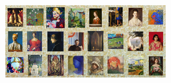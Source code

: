 
<!-- Image Map Generated by http://www.image-map.net/ -->

<p align="center" style="padding:0;margin:0;border:none;font-size:0;">
  <a href="https://github.com/Ravaill-hack/libft"><img src="https://raw.githubusercontent.com/Ravaill-hack/Ravaill-hack/refs/heads/main/A1.jpg" width="12.5%" style="display:inline-block;margin:0;padding:0;border:none;vertical-align:top;" title="Libft"></a><a href="https://github.com/Ravaill-hack/born2beroot"><img src="https://raw.githubusercontent.com/Ravaill-hack/Ravaill-hack/refs/heads/main/B1.jpg" width="12.5%" style="display:inline-block;margin:0;padding:0;border:none;vertical-align:top;" title="Born2beroot"></a><a href="https://github.com/Ravaill-hack/printf"><img src="https://raw.githubusercontent.com/Ravaill-hack/Ravaill-hack/refs/heads/main/C1.jpg" width="12.5%" style="display:inline-block;margin:0;padding:0;border:none;vertical-align:top;" title="Printf"></a><a href="https://github.com/Ravaill-hack/get_next_line"><img src="https://raw.githubusercontent.com/Ravaill-hack/Ravaill-hack/refs/heads/main/D1.jpg" width="12.5%" style="display:inline-block;margin:0;padding:0;border:none;vertical-align:top;" title="Get Next Line"></a><a href="https://github.com/Ravaill-hack/push_swap"><img src="https://raw.githubusercontent.com/Ravaill-hack/Ravaill-hack/refs/heads/main/E1.jpg" width="12.5%" style="display:inline-block;margin:0;padding:0;border:none;vertical-align:top;" title="Push Swap"></a><a href="https://github.com/Ravaill-hack/pipex"><img src="https://raw.githubusercontent.com/Ravaill-hack/Ravaill-hack/refs/heads/main/F1.jpg" width="12.5%" style="display:inline-block;margin:0;padding:0;border:none;vertical-align:top;" title="Pipex"></a><a href="https://github.com/Ravaill-hack/fdf"><img src="https://raw.githubusercontent.com/Ravaill-hack/Ravaill-hack/refs/heads/main/G1.jpg" width="12.5%" style="display:inline-block;margin:0;padding:0;border:none;vertical-align:top;" title="FDF"></a><a href="https://github.com/Ravaill-hack/philosophers"><img src="https://raw.githubusercontent.com/Ravaill-hack/Ravaill-hack/refs/heads/main/H1.jpg" width="12.5%" style="display:inline-block;margin:0;padding:0;border:none;vertical-align:top;" title="Philosophers"></a>
  <a href="https://github.com/Ravaill-hack/Minishell"><img src="https://raw.githubusercontent.com/Ravaill-hack/Ravaill-hack/refs/heads/main/A2.jpg" width="12.5%" style="display:inline-block;margin:0;padding:0;border:none;vertical-align:top;" title="Minishell"></a><a href="https://github.com/Ravaill-hack/Netpractice"><img src="https://raw.githubusercontent.com/Ravaill-hack/Ravaill-hack/refs/heads/main/B2.jpg" width="12.5%" style="display:inline-block;margin:0;padding:0;border:none;vertical-align:top;" title="Netpractice"></a><a href="https://github.com/Ravaill-hack/cub3d"><img src="https://raw.githubusercontent.com/Ravaill-hack/Ravaill-hack/refs/heads/main/C2.jpg" width="12.5%" style="display:inline-block;margin:0;padding:0;border:none;vertical-align:top;" title="Cub3D"></a><a href="https://github.com/Ravaill-hack/CPP00"><img src="https://raw.githubusercontent.com/Ravaill-hack/Ravaill-hack/refs/heads/main/D2.jpg" width="12.5%" style="display:inline-block;margin:0;padding:0;border:none;vertical-align:top;" title="CPP00"></a><a href="https://github.com/Ravaill-hack/CPP01"><img src="https://raw.githubusercontent.com/Ravaill-hack/Ravaill-hack/refs/heads/main/E2.jpg" width="12.5%" style="display:inline-block;margin:0;padding:0;border:none;vertical-align:top;" title="CPP01"></a><a href="https://github.com/Ravaill-hack/CPP02"><img src="https://raw.githubusercontent.com/Ravaill-hack/Ravaill-hack/refs/heads/main/F2.jpg" width="12.5%" style="display:inline-block;margin:0;padding:0;border:none;vertical-align:top;" title="CPP02"></a><a href="https://github.com/Ravaill-hack/CPP03"><img src="https://raw.githubusercontent.com/Ravaill-hack/Ravaill-hack/refs/heads/main/G2.jpg" width="12.5%" style="display:inline-block;margin:0;padding:0;border:none;vertical-align:top;" title="CPP03"></a><a href="https://github.com/Ravaill-hack/CPP04"><img src="https://raw.githubusercontent.com/Ravaill-hack/Ravaill-hack/refs/heads/main/H2.jpg" width="12.5%" style="display:inline-block;margin:0;padding:0;border:none;vertical-align:top;" title="CPP04"></a>
  <a href="https://github.com/Ravaill-hack/CPP05"><img src="https://raw.githubusercontent.com/Ravaill-hack/Ravaill-hack/refs/heads/main/A3.jpg" width="12.5%" style="display:inline-block;margin:0;padding:0;border:none;vertical-align:top;" title="CPP05"></a><a href="https://github.com/Ravaill-hack/CPP06"><img src="https://raw.githubusercontent.com/Ravaill-hack/Ravaill-hack/refs/heads/main/B3.jpg" width="12.5%" style="display:inline-block;margin:0;padding:0;border:none;vertical-align:top;" title="CPP06"></a><a href="https://github.com/Ravaill-hack/CPP07"><img src="https://raw.githubusercontent.com/Ravaill-hack/Ravaill-hack/refs/heads/main/C3.jpg" width="12.5%" style="display:inline-block;margin:0;padding:0;border:none;vertical-align:top;" title="CPP07"></a><a href="https://github.com/Ravaill-hack/CPP08"><img src="https://raw.githubusercontent.com/Ravaill-hack/Ravaill-hack/refs/heads/main/D3.jpg" width="12.5%" style="display:inline-block;margin:0;padding:0;border:none;vertical-align:top;" title="CPP08"></a><a href="https://github.com/Ravaill-hack/CPP09"><img src="https://raw.githubusercontent.com/Ravaill-hack/Ravaill-hack/refs/heads/main/E3.jpg" width="12.5%" style="display:inline-block;margin:0;padding:0;border:none;vertical-align:top;" title="CPP09"></a><a href="https://github.com/othorel/Webserv"><img src="https://raw.githubusercontent.com/Ravaill-hack/Ravaill-hack/refs/heads/main/F3.jpg" width="12.5%" style="display:inline-block;margin:0;padding:0;border:none;vertical-align:top;" title="Webserv"></a><a href="https://github.com/Ravaill-hack/Inception"><img src="https://raw.githubusercontent.com/Ravaill-hack/Ravaill-hack/refs/heads/main/G3.jpg" width="12.5%" style="display:inline-block;margin:0;padding:0;border:none;vertical-align:top;" title="Inception"></a><a href="https://github.com/Dak-Ore/Transcendance"><img src="https://raw.githubusercontent.com/Ravaill-hack/Ravaill-hack/refs/heads/main/H3.jpg" width="12.5%" style="display:inline-block;margin:0;padding:0;border:none;vertical-align:top;" title="Transcendance"></a>
</p>

<!--
[![Anurag's GitHub stats](https://github-readme-stats.vercel.app/api?username=Ravaill-hack&show_icons=true&theme=radical)](https://github.com/anuraghazra/github-readme-stats)

<h1 align="center">Salut, moi c'est Ton Prénom 👋</h1>
<p align="center">Bienvenue sur mon GitHub ! Voici un aperçu interactif de mes projets 👇</p>

<p align="center">
  <img src="portfolio-map.png" usemap="#projects" alt="Mes projets" width="800">
</p>

<map name="projects">
  <area shape="rect" coords="50,50,150,150" href="https://github.com/tonpseudo/projet1" alt="Projet 1" />
  <area shape="rect" coords="200,50,300,150" href="https://github.com/tonpseudo/projet2" alt="Projet 2" />
  <area shape="rect" coords="350,50,450,150" href="https://github.com/tonpseudo/projet3" alt="Projet 3" />
  Ajoute autant de zones que nécessaire
</map>

---

🎨 **Chaque icône est cliquable !**
N'hésite pas à explorer mes projets en cliquant sur l'image ci-dessus.



**Ravaill-hack/Ravaill-hack** is a ✨ _special_ ✨ repository because its `README.md` (this file) appears on your GitHub profile.

Here are some ideas to get you started:

- 🔭 I’m currently working on ...
- 🌱 I’m currently learning ...
- 👯 I’m looking to collaborate on ...
- 🤔 I’m looking for help with how to make seitan
- 💬 Ask me about 19th century architecture
- 📫 How to reach me: ...
- ⚡ Fun fact: ...
-->
